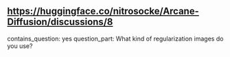 ## https://huggingface.co/nitrosocke/Arcane-Diffusion/discussions/8

contains_question: yes
question_part: What kind of regularization images do you use?